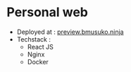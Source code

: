 # Personal web

- Deployed at : [preview.bmusuko.ninja](preview.bmusuko.ninja)
- Techstack :
    - React JS
    - Nginx 
    - Docker